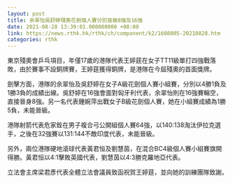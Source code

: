 ```yaml
---
layout: post
title: 余翠怡吳舒婷殘奧花劍個人賽分別晉級8強及16強
date: 2021-08-28 13:39:01.000000000 +08:00
link: https://news.rthk.hk/rthk/ch/component/k2/1608005-20210828.htm
categories: rthk
---
```


東京殘奧會乒乓項目，年僅17歲的港隊代表王婷莛在女子TT11級單打四強戰落敗，由於賽事不設銅牌賽，王婷莛獲得銅牌，是港隊在今屆殘奧的首面獎牌。

劍擊方面，港隊的余翠怡及吳舒婷在女子A級花劍個人賽小組賽，分別以4勝1負及1勝3負的成績出線。吳舒婷在16強會面對匈牙利代表，余翠怡則在16強賽輪空，直接晉身8強。另一名代表鍾婉萍出戰女子B級花劍個人賽，她在小組賽成績為1勝5負，未能晉級。

港隊射箭代表危家銓在男子複合弓公開組個人賽64強，以140:138淘汰伊拉克選手，之後在32強賽以131:144不敵印度代表，未能晉級。

另外，兩位港隊硬地滾球代表黃君恒及劉慧茵，在混合BC4級個人賽小組賽旗開得勝。黃君恒以4:1擊敗英國代表，劉慧茵以4:3勝克羅地亞代表。

立法會主席梁君彥代表全體立法會議員致函祝賀王婷莛，並向她的訓練團隊致謝。
